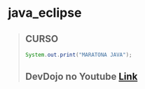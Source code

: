 # java_eclipse

> ## CURSO
> ```java
> System.out.print("MARATONA JAVA");
> ```
>
> DevDojo no Youtube [Link](https://www.youtube.com/playlist?list=PL62G310vn6nHrMr1tFLNOYP_c73m6nAzL 'DevDojo')
> -----
